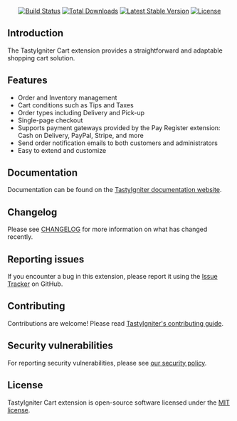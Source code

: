 <p align="center">
    <a href="https://github.com/tastyigniter/ti-ext-cart/actions"><img src="https://github.com/tastyigniter/ti-ext-cart/actions/workflows/pipeline.yml/badge.svg" alt="Build Status"></a>
    <a href="https://packagist.org/packages/tastyigniter/ti-ext-cart"><img src="https://img.shields.io/packagist/dt/tastyigniter/ti-ext-cart" alt="Total Downloads"></a>
    <a href="https://packagist.org/packages/tastyigniter/ti-ext-cart"><img src="https://img.shields.io/packagist/v/tastyigniter/ti-ext-cart" alt="Latest Stable Version"></a>
    <a href="https://packagist.org/packages/tastyigniter/ti-ext-cart"><img src="https://img.shields.io/packagist/l/tastyigniter/ti-ext-cart" alt="License"></a>
</p>

## Introduction

The TastyIgniter Cart extension provides a straightforward and adaptable shopping cart solution.

## Features

- Order and Inventory management
- Cart conditions such as Tips and Taxes
- Order types including Delivery and Pick-up
- Single-page checkout
- Supports payment gateways provided by the Pay Register extension: Cash on Delivery, PayPal, Stripe, and more
- Send order notification emails to both customers and administrators
- Easy to extend and customize

## Documentation

Documentation can be found on the [TastyIgniter documentation website](https://tastyigniter.com/docs/extensions/cart).

## Changelog

Please see [CHANGELOG](https://github.com/tastyigniter/ti-ext-cart/blob/master/CHANGELOG.md) for more information on what has changed recently.

## Reporting issues

If you encounter a bug in this extension, please report it using the [Issue Tracker](https://github.com/tastyigniter/ti-ext-cart/issues) on GitHub.

## Contributing

Contributions are welcome! Please read [TastyIgniter's contributing guide](https://tastyigniter.com/docs/contribution-guide).

## Security vulnerabilities

For reporting security vulnerabilities, please see [our security policy](https://github.com/tastyigniter/ti-ext-cart/security/policy).

## License

TastyIgniter Cart extension is open-source software licensed under the [MIT license](https://github.com/tastyigniter/ti-ext-cart/blob/master/LICENSE.md).
